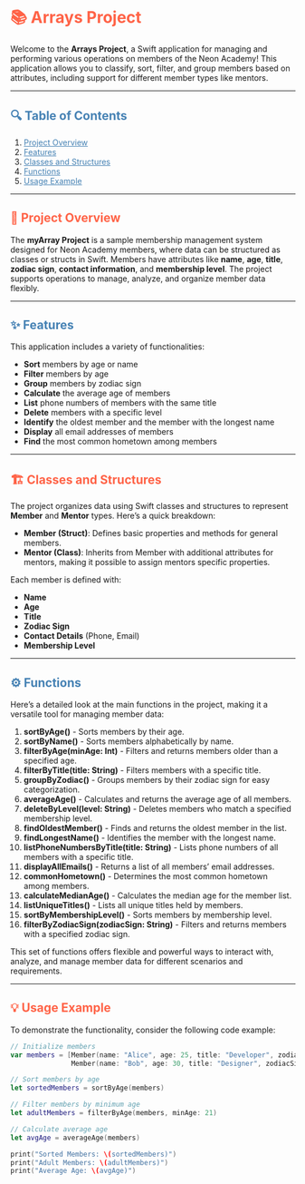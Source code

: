 <h1 style="color:#FF6347;">📚 Arrays Project</h1>

Welcome to the **Arrays Project**, a Swift application for managing and performing various operations on members of the Neon Academy! This application allows you to classify, sort, filter, and group members based on attributes, including support for different member types like mentors.

---

<h2 style="color:#4682B4;">🔍 Table of Contents</h2>

1. <a href="#project-overview" style="color:#4682B4;">Project Overview</a>
2. <a href="#features" style="color:#4682B4;">Features</a>
3. <a href="#classes-and-structures" style="color:#4682B4;">Classes and Structures</a>
4. <a href="#functions" style="color:#4682B4;">Functions</a>
5. <a href="#usage-example" style="color:#4682B4;">Usage Example</a>

---

<h2 id="project-overview" style="color:#FF6347;">📖 Project Overview</h2>

The **myArray Project** is a sample membership management system designed for Neon Academy members, where data can be structured as classes or structs in Swift. Members have attributes like **name**, **age**, **title**, **zodiac sign**, **contact information**, and **membership level**. The project supports operations to manage, analyze, and organize member data flexibly.

---

<h2 id="features" style="color:#4682B4;">✨ Features</h2>

This application includes a variety of functionalities:

- **Sort** members by age or name
- **Filter** members by age
- **Group** members by zodiac sign
- **Calculate** the average age of members
- **List** phone numbers of members with the same title
- **Delete** members with a specific level
- **Identify** the oldest member and the member with the longest name
- **Display** all email addresses of members
- **Find** the most common hometown among members

---

<h2 id="classes-and-structures" style="color:#FF6347;">🏗️ Classes and Structures</h2>

The project organizes data using Swift classes and structures to represent **Member** and **Mentor** types. Here’s a quick breakdown:

- **Member (Struct)**: Defines basic properties and methods for general members.
- **Mentor (Class)**: Inherits from Member with additional attributes for mentors, making it possible to assign mentors specific properties.

Each member is defined with:
- **Name**
- **Age**
- **Title**
- **Zodiac Sign**
- **Contact Details** (Phone, Email)
- **Membership Level**

---

<h2 id="functions" style="color:#4682B4;">⚙️ Functions</h2>

Here’s a detailed look at the main functions in the project, making it a versatile tool for managing member data:

1. **sortByAge()** - Sorts members by their age.
2. **sortByName()** - Sorts members alphabetically by name.
3. **filterByAge(minAge: Int)** - Filters and returns members older than a specified age.
4. **filterByTitle(title: String)** - Filters members with a specific title.
5. **groupByZodiac()** - Groups members by their zodiac sign for easy categorization.
6. **averageAge()** - Calculates and returns the average age of all members.
7. **deleteByLevel(level: String)** - Deletes members who match a specified membership level.
8. **findOldestMember()** - Finds and returns the oldest member in the list.
9. **findLongestName()** - Identifies the member with the longest name.
10. **listPhoneNumbersByTitle(title: String)** - Lists phone numbers of all members with a specific title.
11. **displayAllEmails()** - Returns a list of all members’ email addresses.
12. **commonHometown()** - Determines the most common hometown among members.
13. **calculateMedianAge()** - Calculates the median age for the member list.
14. **listUniqueTitles()** - Lists all unique titles held by members.
15. **sortByMembershipLevel()** - Sorts members by membership level.
16. **filterByZodiacSign(zodiacSign: String)** - Filters and returns members with a specified zodiac sign.

This set of functions offers flexible and powerful ways to interact with, analyze, and manage member data for different scenarios and requirements.

---

<h2 id="usage-example" style="color:#FF6347;">💡 Usage Example</h2>

To demonstrate the functionality, consider the following code example:

```swift
// Initialize members
var members = [Member(name: "Alice", age: 25, title: "Developer", zodiacSign: "Leo", contact: "alice@example.com", level: "Gold"),
               Member(name: "Bob", age: 30, title: "Designer", zodiacSign: "Aries", contact: "bob@example.com", level: "Silver")]

// Sort members by age
let sortedMembers = sortByAge(members)

// Filter members by minimum age
let adultMembers = filterByAge(members, minAge: 21)

// Calculate average age
let avgAge = averageAge(members)

print("Sorted Members: \(sortedMembers)")
print("Adult Members: \(adultMembers)")
print("Average Age: \(avgAge)")
